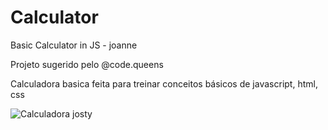 # Calculator
Basic Calculator in JS - joanne

Projeto sugerido pelo @code.queens

Calculadora basica feita para treinar conceitos básicos de javascript, html, css

![Calculadora josty](https://user-images.githubusercontent.com/58868281/83982133-58016c00-a8fa-11ea-8de2-b034c4d8ba63.png)
